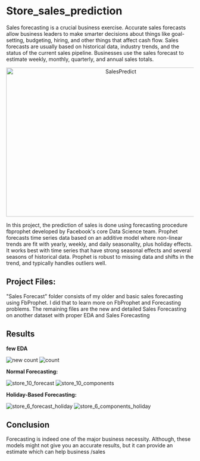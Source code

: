 # Store_sales_prediction

Sales forecasting is a crucial business exercise. Accurate sales forecasts allow business leaders to make smarter decisions about things like goal-setting, budgeting, hiring, and other things that affect cash flow. Sales forecasts are usually based on historical data, industry trends, and the status of the current sales pipeline. Businesses use the sales forecast to estimate weekly, monthly, quarterly, and annual sales totals.
<p align="center">
    <img alt="SalesPredict" title="Sales Prediction" src="https://www.entrepreneurshipinabox.com/wp-content/uploads/sales-forecast-template-for-your-business.jpg" width="600" height="400">
</p>

In this project, the prediction of sales is done using forecasting procedure fbprophet developed by Facebook's core Data Science team. Prophet forecasts time series data based on an additive model where non-linear trends are fit with yearly, weekly, and daily seasonality, plus holiday effects. It works best with time series that have strong seasonal effects and several seasons of historical data. Prophet is robust to missing data and shifts in the trend, and typically handles outliers well.

## Project Files: 
"Sales Forecast" folder consists of my older and basic sales forecasting using FbProphet. I did that to learn more on FbProphet and Forecasting problems.
The remaining files are the new and detailed Sales Forecasting on another dataset with proper EDA and Sales Forecasting

## Results

**few EDA**

![new count](https://user-images.githubusercontent.com/85514219/229319693-9d5cc847-b1c4-49c2-a649-66b7e23c88e4.png)
![count](https://user-images.githubusercontent.com/85514219/229319694-dabf04d0-0c6e-426f-93e0-466e46a658a9.png)


**Normal Forecasting:**

![store_10_forecast](https://user-images.githubusercontent.com/85514219/229319380-3e446f3d-e896-429b-9266-f7fac8a6629d.png)
![store_10_components](https://user-images.githubusercontent.com/85514219/229319379-55cff2cc-55d4-4a01-a2a1-b725b2eb291d.png)

**Holiday-Based Forecasting:**

![store_6_forecast_holiday](https://user-images.githubusercontent.com/85514219/229319437-9ca01249-5942-4453-8d1c-762cfa683a67.png)
![store_6_components_holiday](https://user-images.githubusercontent.com/85514219/229319434-d9527c71-c77d-49b3-bf40-4c5bb06a9320.png)


## Conclusion
Forecasting is indeed one of the major business necessity. Although, these models might not give you an accurate results, but it can provide an estimate which can help business /sales

